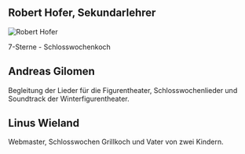 ## Robert Hofer, Sekundarlehrer
![Robert Hofer](https://new.schlosswochen.ch/assets/images/team-robert.jpg "Robert Hofer")

7-Sterne - Schlosswochenkoch

## Andreas Gilomen
Begleitung der Lieder für die Figurentheater, Schlosswochenlieder und Soundtrack der Winterfigurentheater.

## Linus Wieland
Webmaster, Schlosswochen Grillkoch und Vater von zwei Kindern.
